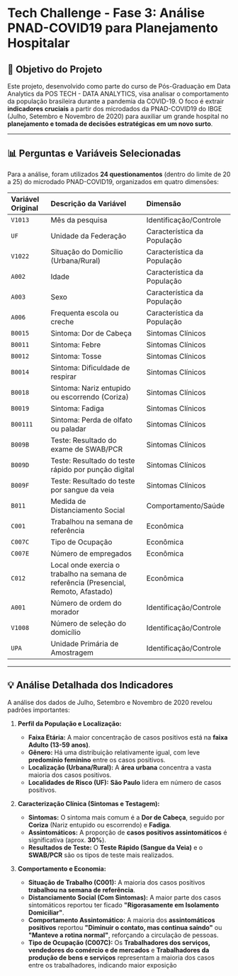 # Tech Challenge - Fase 3: Análise PNAD-COVID19 para Planejamento Hospitalar

## 🎯 Objetivo do Projeto

Este projeto, desenvolvido como parte do curso de Pós-Graduação em Data Analytics da POS TECH - DATA ANALYTICS, visa analisar o comportamento da população brasileira durante a pandemia da COVID-19. O foco é extrair **indicadores cruciais** a partir dos microdados da PNAD-COVID19 do IBGE (Julho, Setembro e Novembro de 2020) para auxiliar um grande hospital no **planejamento e tomada de decisões estratégicas em um novo surto**.

---

## 📊 Perguntas e Variáveis Selecionadas

Para a análise, foram utilizados **24 questionamentos** (dentro do limite de 20 a 25) do microdado PNAD-COVID19, organizados em quatro dimensões:

| Variável Original | Descrição da Variável | Dimensão |
| :--- | :--- | :--- |
| `V1013` | Mês da pesquisa | Identificação/Controle |
| `UF` | Unidade da Federação | Característica da População |
| `V1022` | Situação do Domicílio (Urbana/Rural) | Característica da População |
| `A002` | Idade | Característica da População |
| `A003` | Sexo | Característica da População |
| `A006` | Frequenta escola ou creche | Característica da População |
| `B0015` | Sintoma: Dor de Cabeça | Sintomas Clínicos |
| `B0011` | Sintoma: Febre | Sintomas Clínicos |
| `B0012` | Sintoma: Tosse | Sintomas Clínicos |
| `B0014` | Sintoma: Dificuldade de respirar | Sintomas Clínicos |
| `B0018` | Sintoma: Nariz entupido ou escorrendo (Coriza) | Sintomas Clínicos |
| `B0019` | Sintoma: Fadiga | Sintomas Clínicos |
| `B00111` | Sintoma: Perda de olfato ou paladar | Sintomas Clínicos |
| `B009B` | Teste: Resultado do exame de SWAB/PCR | Sintomas Clínicos |
| `B009D` | Teste: Resultado do teste rápido por punção digital | Sintomas Clínicos |
| `B009F` | Teste: Resultado do teste por sangue da veia | Sintomas Clínicos |
| `B011` | Medida de Distanciamento Social | Comportamento/Saúde |
| `C001` | Trabalhou na semana de referência | Econômica |
| `C007C` | Tipo de Ocupação | Econômica |
| `C007E` | Número de empregados | Econômica |
| `C012` | Local onde exercia o trabalho na semana de referência (Presencial, Remoto, Afastado) | Econômica |
| `A001` | Número de ordem do morador | Identificação/Controle |
| `V1008` | Número de seleção do domicílio | Identificação/Controle |
| `UPA` | Unidade Primária de Amostragem | Identificação/Controle |

---

## 💡 Análise Detalhada dos Indicadores

A análise dos dados de Julho, Setembro e Novembro de 2020 revelou padrões importantes:

1.  **Perfil da População e Localização:**
    * **Faixa Etária:** A maior concentração de casos positivos está na **faixa Adulto (13-59 anos)**.
    * **Gênero:** Há uma distribuição relativamente igual, com leve **predomínio feminino** entre os casos positivos.
    * **Localização (Urbana/Rural):** A **área urbana** concentra a vasta maioria dos casos positivos.
    * **Localidades de Risco (UF):** **São Paulo** lidera em número de casos positivos.

2.  **Caracterização Clínica (Sintomas e Testagem):**
    * **Sintomas:** O sintoma mais comum é a **Dor de Cabeça**, seguido por **Coriza** (Nariz entupido ou escorrendo) e **Fadiga**.
    * **Assintomáticos:** A proporção de **casos positivos assintomáticos** é significativa (aprox. **30%**).
    * **Resultados de Teste:** O **Teste Rápido (Sangue da Veia)** e o **SWAB/PCR** são os tipos de teste mais realizados.

3.  **Comportamento e Economia:**
    * **Situação de Trabalho (C001):** A maioria dos casos positivos **trabalhou na semana de referência**.
    * **Distanciamento Social (Com Sintomas):** A maior parte dos casos sintomáticos reportou ter ficado **"Rigorasamente em Isolamento Domiciliar"**.
    * **Comportamento Assintomático:** A maioria dos **assintomáticos positivos** reportou **"Diminuir o contato, mas continua saindo"** ou **"Manteve a rotina normal"**, reforçando a circulação de pessoas.
    * **Tipo de Ocupação (C007C):** Os **Trabalhadores dos serviços, vendedores do comércio e de mercados** e **Trabalhadores da produção de bens e serviços** representam a maioria dos casos entre os trabalhadores, indicando maior exposição